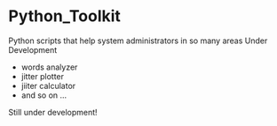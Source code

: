 # Python_Toolkit
Python scripts that help system administrators in so many areas
Under Development

 <ul>
  <li>words analyzer</li>
  <li>jitter plotter</li>
  <li>jiiter calculator</li>
  <li>and so on ...</li>
</ul> 

Still under development!
